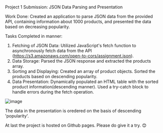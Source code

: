Project 1 Submission: JSON Data Parsing and Presentation

Work Done:
Created an application to parse JSON data from the provided API, containing information about 1000 products, and presented the data based on decreasing popularity.

Tasks Completed in manner:

1. Fetching of JSON Data: Utilized JavaScript's fetch function to asynchronously fetch data from the API (https://s3.amazonaws.com/open-to-cors/assignment.json).
2. Data Storage: Parsed the JSON response and extracted the products array.
3. Sorting and Displaying: Created an array of product objects. Sorted the products based on descending popularity.
4. Data Presentation: Dynamically populated an HTML table with the sorted product information(descending manner). Used a try-catch block to handle errors during the fetch operation.

![image](https://github.com/Bhavishaya-Bansal/ZenTrades-Task1/assets/100150088/b0eb7e41-6168-4f40-8d85-1ecdccfb207d)

The data in the presentation is oredered on the basis of descending 'popularity'.

At last the project is hosted on Github pages. Please do give it a try. 😊

